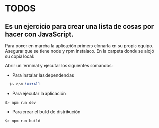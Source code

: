 # TODOS

## Es un ejercicio para crear una lista de cosas por hacer con JavaScript.

Para poner en marcha la aplicación primero clonarla en su propio equipo.
Asegurar que se tiene node y npm instalado. En la carpeta donde se alojó su copia local:


Abrir un terminal y ejecutar los siguientes comandos:

  - Para instalar las dependencias
```bash
  $> npm install
   ```

  - Para ejecutar la aplicación
  ```bash
  $> npm run dev
  ```

  - Para crear el build de distribución
  ```bash
  $> npm run build
  ```